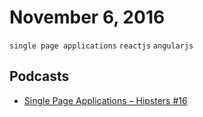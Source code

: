 # November 6, 2016

`single page applications` `reactjs` `angularjs`

## Podcasts

- [Single Page Applications – Hipsters #16](http://hipsters.tech/single-page-applications-hipsters-16/)

